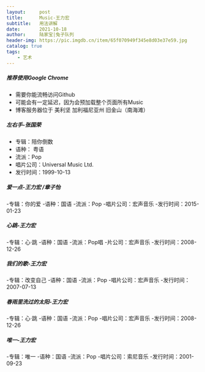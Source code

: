 ```yaml
---
layout:     post
title:      Music-王力宏
subtitle:   用法讲解
date:       2021-10-18
author:     陆家宝|兔子队列
header-img: https://pic.imgdb.cn/item/65f070949f345e8d03e37e59.jpg
catalog: true
tags:
    - 艺术
---
```


##### **推荐使用Google Chrome**
- 需要你能流畅访问Github
- 可能会有一定延迟，因为会预加载整个页面所有Music
- 博客服务器位于 美利坚 加利福尼亚州 旧金山（南海滩）

##### **左右手-张国荣**
- 专辑：陪你倒数
- 语种： 粤语
- 流派：Pop
- 唱片公司：Universal Music Ltd.
- 发行时间：1999-10-13

##### **爱一点-王力宏 /章子怡**
-专辑：你的爱
-语种：国语
-流派：Pop
-唱片公司：宏声音乐
-发行时间：2015-01-23

##### **心跳-王力宏**
-专辑：心·跳
-语种：国语
-流派：Pop唱
-片公司：宏声音乐
-发行时间：2008-12-26

##### **我们的歌-王力宏**
-专辑：改变自己
-语种：国语
-流派：Pop
-唱片公司：宏声音乐
-发行时间：2007-07-13

##### **春雨里洗过的太阳-王力宏**
-专辑：心·跳
-语种：国语
-流派：Pop
-唱片公司：宏声音乐
-发行时间：2008-12-26

##### **唯一-王力宏**
-专辑：唯一
-语种：国语
-流派：Pop
-唱片公司：索尼音乐
-发行时间：2001-09-23
